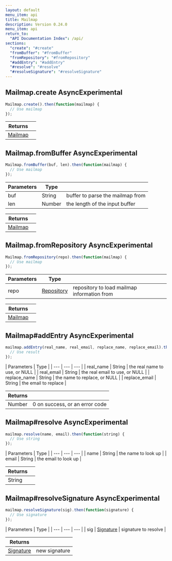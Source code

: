 ```yaml
---
layout: default
menu_item: api
title: Mailmap
description: Version 0.24.0
menu_item: api
return_to:
  "API Documentation Index": /api/
sections:
  "create": "#create"
  "fromBuffer": "#fromBuffer"
  "fromRepository": "#fromRepository"
  "#addEntry": "#addEntry"
  "#resolve": "#resolve"
  "#resolveSignature": "#resolveSignature"
---
```


## <a name="create"></a><span>Mailmap.</span>create <span class="tags"><span class="async">Async</span><span class="experimental">Experimental</span></span>

```js
Mailmap.create().then(function(mailmap) {
  // Use mailmap
});
```

| Returns |  |
| --- | --- |
| [Mailmap](/api/mailmap/) |  |

## <a name="fromBuffer"></a><span>Mailmap.</span>fromBuffer <span class="tags"><span class="async">Async</span><span class="experimental">Experimental</span></span>

```js
Mailmap.fromBuffer(buf, len).then(function(mailmap) {
  // Use mailmap
});
```

| Parameters | Type |   |
| --- | --- | --- |
| buf | String | buffer to parse the mailmap from |
| len | Number | the length of the input buffer |

| Returns |  |
| --- | --- |
| [Mailmap](/api/mailmap/) |  |

## <a name="fromRepository"></a><span>Mailmap.</span>fromRepository <span class="tags"><span class="async">Async</span><span class="experimental">Experimental</span></span>

```js
Mailmap.fromRepository(repo).then(function(mailmap) {
  // Use mailmap
});
```

| Parameters | Type |   |
| --- | --- | --- |
| repo | [Repository](/api/repository/) | repository to load mailmap information from |

| Returns |  |
| --- | --- |
| [Mailmap](/api/mailmap/) |  |

## <a name="addEntry"></a><span>Mailmap#</span>addEntry <span class="tags"><span class="async">Async</span><span class="experimental">Experimental</span></span>

```js
mailmap.addEntry(real_name, real_email, replace_name, replace_email).then(function(result) {
  // Use result
});
```

| Parameters | Type |
| --- | --- | --- |
| real_name | String | the real name to use, or NULL |
| real_email | String | the real email to use, or NULL |
| replace_name | String | the name to replace, or NULL |
| replace_email | String | the email to replace |

| Returns |  |
| --- | --- |
| Number |  0 on success, or an error code |

## <a name="resolve"></a><span>Mailmap#</span>resolve <span class="tags"><span class="async">Async</span><span class="experimental">Experimental</span></span>

```js
mailmap.resolve(name, email).then(function(string) {
  // Use string
});
```

| Parameters | Type |
| --- | --- | --- |
| name | String | the name to look up |
| email | String | the email to look up |

| Returns |  |
| --- | --- |
| String |  |

## <a name="resolveSignature"></a><span>Mailmap#</span>resolveSignature <span class="tags"><span class="async">Async</span><span class="experimental">Experimental</span></span>

```js
mailmap.resolveSignature(sig).then(function(signature) {
  // Use signature
});
```

| Parameters | Type |
| --- | --- | --- |
| sig | [Signature](/api/signature/) | signature to resolve |

| Returns |  |
| --- | --- |
| [Signature](/api/signature/) | new signature |

